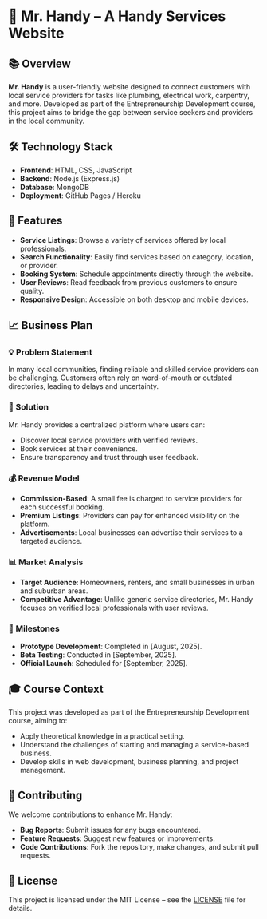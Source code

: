 # 🧰 Mr. Handy – A Handy Services Website

## 📚 Overview

**Mr. Handy** is a user-friendly website designed to connect customers with local service providers for tasks like plumbing, electrical work, carpentry, and more. Developed as part of the Entrepreneurship Development course, this project aims to bridge the gap between service seekers and providers in the local community.

## 🛠️ Technology Stack

- **Frontend**: HTML, CSS, JavaScript
- **Backend**: Node.js (Express.js)
- **Database**: MongoDB
- **Deployment**: GitHub Pages / Heroku

## 🚀 Features

- **Service Listings**: Browse a variety of services offered by local professionals.
- **Search Functionality**: Easily find services based on category, location, or provider.
- **Booking System**: Schedule appointments directly through the website.
- **User Reviews**: Read feedback from previous customers to ensure quality.
- **Responsive Design**: Accessible on both desktop and mobile devices.

## 📈 Business Plan

### 💡 Problem Statement

In many local communities, finding reliable and skilled service providers can be challenging. Customers often rely on word-of-mouth or outdated directories, leading to delays and uncertainty.

### 🧩 Solution

Mr. Handy provides a centralized platform where users can:

- Discover local service providers with verified reviews.
- Book services at their convenience.
- Ensure transparency and trust through user feedback.

### 💰 Revenue Model

- **Commission-Based**: A small fee is charged to service providers for each successful booking.
- **Premium Listings**: Providers can pay for enhanced visibility on the platform.
- **Advertisements**: Local businesses can advertise their services to a targeted audience.

### 📊 Market Analysis

- **Target Audience**: Homeowners, renters, and small businesses in urban and suburban areas.
- **Competitive Advantage**: Unlike generic service directories, Mr. Handy focuses on verified local professionals with user reviews.

### 📅 Milestones

- **Prototype Development**: Completed in [August, 2025].
- **Beta Testing**: Conducted in [September, 2025].
- **Official Launch**: Scheduled for [September, 2025].

## 🎓 Course Context

This project was developed as part of the Entrepreneurship Development course, aiming to:

- Apply theoretical knowledge in a practical setting.
- Understand the challenges of starting and managing a service-based business.
- Develop skills in web development, business planning, and project management.

## 🤝 Contributing

We welcome contributions to enhance Mr. Handy:

- **Bug Reports**: Submit issues for any bugs encountered.
- **Feature Requests**: Suggest new features or improvements.
- **Code Contributions**: Fork the repository, make changes, and submit pull requests.

## 📄 License

This project is licensed under the MIT License – see the [LICENSE](LICENSE) file for details.

